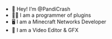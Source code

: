 - 👋 Hey! I’m @PandiCrash
- 👩‍💻 I am a programmer of plugins 
- 🖥️ I am a Minecraft Networks Developer
- 🎥 I am a Video Editor & GFX


<!---
PandiCrash/PandiCrash is a ✨ special ✨ repository because its `README.md` (this file) appears on your GitHub profile.
You can click the Preview link to take a look at your changes.
--->

